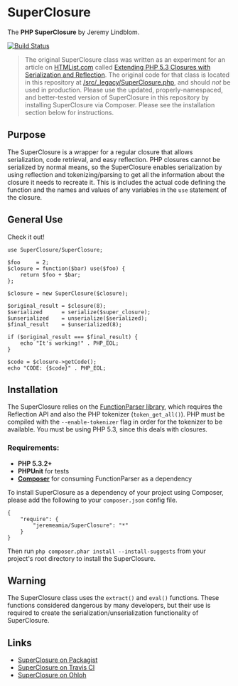 # SuperClosure

The **PHP SuperClosure** by Jeremy Lindblom.

[![Build Status][ci-status]][travis-ci]

> The original SuperClosure class was written as an experiment for an article on [HTMList.com][htmlist] called
[Extending PHP 5.3 Closures with Serialization and Reflection][article]. The original code for that class is located in
this repository at [/src/_legacy/SuperClosure.php][legacy], and should *not* be used in production. Please use the
updated, properly-namespaced, and better-tested version of SuperClosure in this repository by installing SuperClosure via
Composer. Please see the installation section below for instructions.

## Purpose

The SuperClosure is a wrapper for a regular closure that allows serialization, code retrieval, and easy reflection.
PHP closures cannot be serialized by normal means, so the SuperClosure enables serialization by using reflection and
tokenizing/parsing to get all the information about the closure it needs to recreate it. This is includes the actual
code defining the function and the names and values of any variables in the `use` statement of the closure.

## General Use

Check it out!

	use SuperClosure/SuperClosure;

	$foo     = 2;
	$closure = function($bar) use($foo) {
	    return $foo + $bar;
	};

	$closure = new SuperClosure($closure);

	$original_result = $closure(8);
	$serialized      = serialize($super_closure);
	$unserialized    = unserialize($serialized);
	$final_result    = $unserialized(8);

	if ($original_result === $final_result) {
		echo "It's working!" . PHP_EOL;
	}

	$code = $closure->getCode();
	echo "CODE: {$code}" . PHP_EOL;

## Installation

The SuperClosure relies on the [FunctionParser library][parser], which requires the Reflection API and also the PHP
tokenizer (`token_get_all()`). PHP must be compiled with the `--enable-tokenizer` flag in order for the tokenizer to be
available. You must be using PHP 5.3, since this deals with closures.

### Requirements:

- **PHP 5.3.2+**
- **PHPUnit** for tests
- **[Composer][composer]** for consuming FunctionParser as a dependency

To install SuperClosure as a dependency of your project using Composer, please add the following to your
`composer.json` config file.

    {
        "require": {
            "jeremeamia/SuperClosure": "*"
        }
    }

Then run `php composer.phar install --install-suggests` from your project's root directory to install the SuperClosure.

## Warning

The SuperClosure class uses the `extract()` and `eval()` functions. These functions considered dangerous by many
developers, but their use is required to create the serialization/unserialization functionality of SuperClosure.

## Links

- [SuperClosure on Packagist][packagist]
- [SuperClosure on Travis CI][travis-ci]
- [SuperClosure on Ohloh][ohloh]



[htmlist]:   http://htmlist.com
[article]:   http://www.htmlist.com/development/extending-php-5-3-closures-with-serialization-and-reflection/
[legacy]:    https://github.com/jeremeamia/super_closure/blob/master/src/_legacy/SuperClosure.php
[parser]:    https://github.com/jeremeamia/FunctionParser
[packagist]: http://packagist.org/packages/jeremeamia/SuperClosure
[composer]:  http://getcomposer.org
[travis-ci]: http://travis-ci.org/#!/jeremeamia/super_closure
[ci-status]: https://secure.travis-ci.org/jeremeamia/super_closure.png?branch=master
[ohloh]:     https://www.ohloh.net/p/PHPSuperClosure
